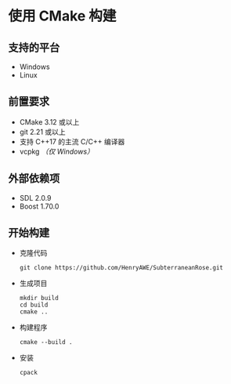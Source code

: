 # 使用 CMake 构建
## 支持的平台
- Windows
- Linux
## 前置要求
- CMake 3.12 或以上
- git 2.21 或以上
- 支持 C++17 的主流 C/C++ 编译器
- vcpkg *（仅 Windows）*

## 外部依赖项
- SDL 2.0.9
- Boost 1.70.0

## 开始构建
- 克隆代码  
  ```
  git clone https://github.com/HenryAWE/SubterraneanRose.git
  ```
- 生成项目
  ```
  mkdir build
  cd build
  cmake ..
  ```
- 构建程序
  ```
  cmake --build .
  ```
- 安装
  ```
  cpack
  ```
